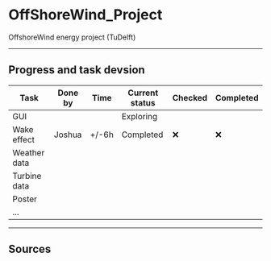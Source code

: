 # OffShoreWind_Project
OffshoreWind energy project (TuDelft)

___
## Progress and task devsion
| Task | Done by | Time | Current status | Checked | Completed | 
|------|---------|------|----------------|---------|-----------|
| GUI | | | Exploring | | |
| Wake effect | Joshua | +/-6h | Completed | :x: | :x: |
| Weather data | | | | | |
| Turbine data | | | | | |
| Poster | | | | | |
| ... | | | | | |
___
## Sources
